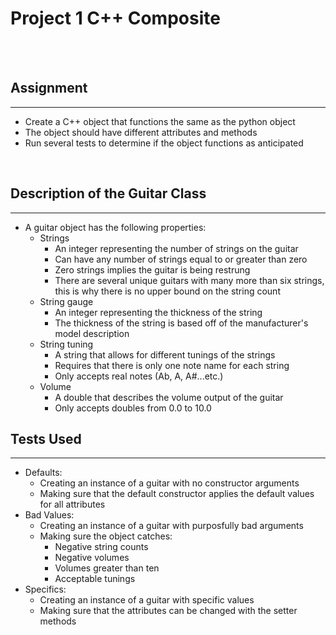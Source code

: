 # Project 1 C++ Composite

<br>
<br>

## Assignment
---
- Create a C++ object that functions the same as the python object
- The object should have different attributes and methods
- Run several tests to determine if the object functions as anticipated

<br>

## Description of the Guitar Class
---
- A guitar object has the following properties:
  - Strings
    - An integer representing the number of strings on the guitar
    - Can have any number of strings equal to or greater than zero
    - Zero strings implies the guitar is being restrung
    - There are several unique guitars with many more than six strings, this is why there is no upper bound on the string count
  - String gauge
    - An integer representing the thickness of the string
    - The thickness of the string is based off of the manufacturer's model description
  - String tuning
    - A string that allows for different tunings of the strings
    - Requires that there is only one note name for each string
    - Only accepts real notes (Ab, A, A#...etc.)
  - Volume
    - A double that describes the volume output of the guitar
    - Only accepts doubles from 0.0 to 10.0

## Tests Used
---
- Defaults:
  - Creating an instance of a guitar with no constructor arguments
  - Making sure that the default constructor applies the default values for all attributes
- Bad Values:
  - Creating an instance of a guitar with purposfully bad arguments
  - Making sure the object catches:
    - Negative string counts
    - Negative volumes
    - Volumes greater than ten
    - Acceptable tunings
- Specifics:
  - Creating an instance of a guitar with specific values
  - Making sure that the attributes can be changed with the setter methods